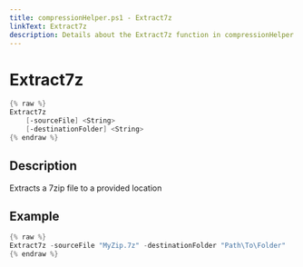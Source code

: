 ```yaml
---
title: compressionHelper.ps1 - Extract7z
linkText: Extract7z
description: Details about the Extract7z function in compressionHelper.ps1 helper script
---
```


# Extract7z

```PowerShell
{% raw %}
Extract7z
    [-sourceFile] <String>
    [-destinationFolder] <String>
{% endraw %}
```

## Description

Extracts a 7zip file to a provided location

## Example

```PowerShell
{% raw %}
Extract7z -sourceFile "MyZip.7z" -destinationFolder "Path\To\Folder"
{% endraw %}
```
